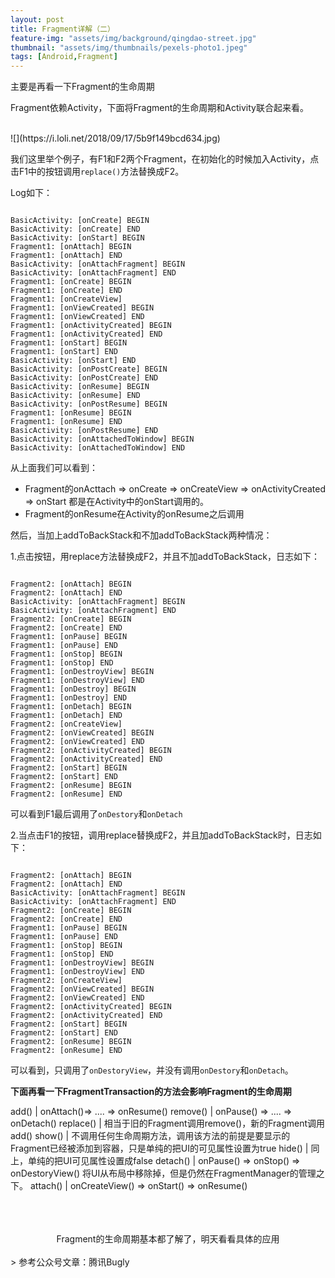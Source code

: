 ```yaml
---
layout: post
title: Fragment详解（二）
feature-img: "assets/img/background/qingdao-street.jpg"     
thumbnail: "assets/img/thumbnails/pexels-photo1.jpeg"
tags: [Android,Fragment]
---
```



主要是再看一下Fragment的生命周期
<br>

Fragment依赖Activity，下面将Fragment的生命周期和Activity联合起来看。

<br>
![](https://i.loli.net/2018/09/17/5b9f149bcd634.jpg)

<br>

我们这里举个例子，有F1和F2两个Fragment，在初始化的时候加入Activity，点击F1中的按钮调用`replace()`方法替换成F2。

Log如下：

```

BasicActivity: [onCreate] BEGIN
BasicActivity: [onCreate] END
BasicActivity: [onStart] BEGIN
Fragment1: [onAttach] BEGIN 
Fragment1: [onAttach] END
BasicActivity: [onAttachFragment] BEGIN
BasicActivity: [onAttachFragment] END
Fragment1: [onCreate] BEGIN
Fragment1: [onCreate] END
Fragment1: [onCreateView]
Fragment1: [onViewCreated] BEGIN
Fragment1: [onViewCreated] END
Fragment1: [onActivityCreated] BEGIN
Fragment1: [onActivityCreated] END
Fragment1: [onStart] BEGIN
Fragment1: [onStart] END
BasicActivity: [onStart] END
BasicActivity: [onPostCreate] BEGIN
BasicActivity: [onPostCreate] END
BasicActivity: [onResume] BEGIN
BasicActivity: [onResume] END
BasicActivity: [onPostResume] BEGIN
Fragment1: [onResume] BEGIN
Fragment1: [onResume] END
BasicActivity: [onPostResume] END
BasicActivity: [onAttachedToWindow] BEGIN
BasicActivity: [onAttachedToWindow] END

```

从上面我们可以看到：


* Fragment的onActtach => onCreate => onCreateView => onActivityCreated => onStart 都是在Activity中的onStart调用的。
* Fragment的onResume在Activity的onResume之后调用

然后，当加上addToBackStack和不加addToBackStack两种情况：

1.点击按钮，用replace方法替换成F2，并且不加addToBackStack，日志如下：


```

Fragment2: [onAttach] BEGIN
Fragment2: [onAttach] END
BasicActivity: [onAttachFragment] BEGIN
BasicActivity: [onAttachFragment] END
Fragment2: [onCreate] BEGIN
Fragment2: [onCreate] END
Fragment1: [onPause] BEGIN
Fragment1: [onPause] END
Fragment1: [onStop] BEGIN
Fragment1: [onStop] END
Fragment1: [onDestroyView] BEGIN
Fragment1: [onDestroyView] END
Fragment1: [onDestroy] BEGIN
Fragment1: [onDestroy] END
Fragment1: [onDetach] BEGIN
Fragment1: [onDetach] END
Fragment2: [onCreateView]
Fragment2: [onViewCreated] BEGIN
Fragment2: [onViewCreated] END
Fragment2: [onActivityCreated] BEGIN
Fragment2: [onActivityCreated] END
Fragment2: [onStart] BEGIN
Fragment2: [onStart] END
Fragment2: [onResume] BEGIN
Fragment2: [onResume] END

```
可以看到F1最后调用了`onDestory`和`onDetach`


2.当点击F1的按钮，调用replace替换成F2，并且加addToBackStack时，日志如下：


```

Fragment2: [onAttach] BEGIN
Fragment2: [onAttach] END
BasicActivity: [onAttachFragment] BEGIN
BasicActivity: [onAttachFragment] END
Fragment2: [onCreate] BEGIN
Fragment2: [onCreate] END
Fragment1: [onPause] BEGIN
Fragment1: [onPause] END
Fragment1: [onStop] BEGIN
Fragment1: [onStop] END
Fragment1: [onDestroyView] BEGIN
Fragment1: [onDestroyView] END
Fragment2: [onCreateView]
Fragment2: [onViewCreated] BEGIN
Fragment2: [onViewCreated] END
Fragment2: [onActivityCreated] BEGIN
Fragment2: [onActivityCreated] END
Fragment2: [onStart] BEGIN
Fragment2: [onStart] END
Fragment2: [onResume] BEGIN
Fragment2: [onResume] END

```

可以看到，只调用了`onDestoryView`，并没有调用`onDestory`和`onDetach`。


**下面再看一下FragmentTransaction的方法会影响Fragment的生命周期**


add() | onAttach()=> .... => onResume()
remove() | onPause() => .... => onDetach()
replace() | 相当于旧的Fragment调用remove()，新的Fragment调用add()
show() | 不调用任何生命周期方法，调用该方法的前提是要显示的Fragment已经被添加到容器，只是单纯的把UI的可见属性设置为true
hide() | 同上，单纯的把UI可见属性设置成false
detach() | onPause() => onStop() => onDestoryView() 将UI从布局中移除掉，但是仍然在FragmentManager的管理之下。
attach() | onCreateView() => onStart() => onResume()

<br>
<br>
<br>
<center> 
Fragment的生命周期基本都了解了，明天看看具体的应用
</center>


<br>
> 参考公众号文章：腾讯Bugly


